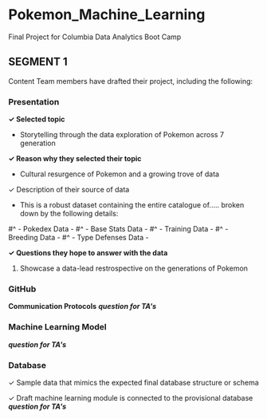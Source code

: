 # Pokemon_Machine_Learning
Final Project for Columbia Data Analytics Boot Camp

## SEGMENT 1 	 	 		
Content
Team members have drafted their project, including the following:					

### __Presentation__
**✓ Selected topic**
 - Storytelling through the data exploration of Pokemon across 7 generation 

**✓ Reason why they selected their topic**
- Cultural resurgence of Pokemon and a growing trove of data

✓ Description of their source of data
 - This is a robust dataset containing the entire catalogue of..... broken down by the following details:
 
#^ -  Pokedex Data - 
#^ -  Base Stats Data - 
#^ -  Training Data - 
#^ -  Breeding Data - 
#^ -  Type Defenses Data - 

**✓ Questions they hope to answer with the data**					

1. Showcase a data-lead restrospective on the generations of Pokemon 

### __GitHub__
**Communication Protocols** 
***question for TA's***

### Machine Learning Model
***question for TA's***


### Database

✓ Sample data that mimics the expected final database structure or schema



✓ Draft machine learning module is connected to the provisional database
***question for TA's***










